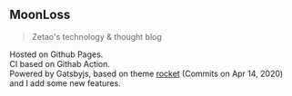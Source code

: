 ## MoonLoss
> Zetao's technology & thought blog 

Hosted on Github Pages.   
CI based on Githab Action.  
Powered by Gatsbyjs, based on theme [rocket](https://github.com/Raincal/gatsby-theme-rocket) (Commits on Apr 14, 2020) and I add some new features.

